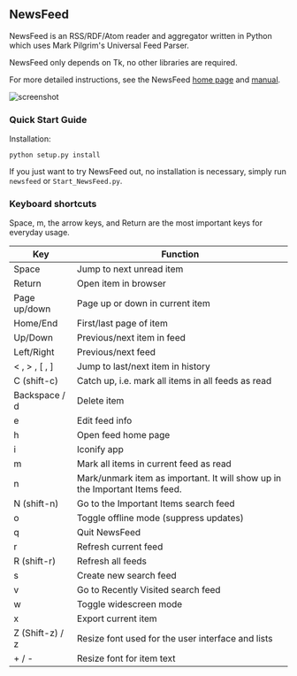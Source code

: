 ## NewsFeed

NewsFeed is an RSS/RDF/Atom reader and aggregator written in Python
which uses Mark Pilgrim's Universal Feed Parser.

NewsFeed only depends on Tk, no other libraries are required.

For more detailed instructions, see the NewsFeed [home page](http://mdoege.github.io/3NewsFeed/) and [manual](http://mdoege.github.io/3NewsFeed/README.html).

![screenshot](https://github.com/mdoege/3NewsFeed/raw/master/newsfeed.png "NewsFeed screenshot")

### Quick Start Guide

Installation:

`python setup.py install`

If you just want to try NewsFeed out, no installation is necessary, simply run `newsfeed` or `Start_NewsFeed.py`.

### Keyboard shortcuts

Space, m, the arrow keys, and Return are the most important keys for everyday usage.

| Key | Function
| --- | ---
| Space | Jump to next unread item
| Return | Open item in browser
| Page up/down | Page up or down in current item
| Home/End | First/last page of item
| Up/Down | Previous/next item in feed
| Left/Right | Previous/next feed
| &lt; , &gt; , [ , ] |  Jump to last/next item in history
| C (shift-c) | Catch up, i.e. mark all items in all feeds as read
| Backspace / d | Delete item
| e | Edit feed info
| h | Open feed home page
| i | Iconify app
| m | Mark all items in current feed as read
| n | Mark/unmark item as important. It will show up in the Important Items feed.
| N (shift-n) | Go to the Important Items search feed
| o | Toggle offline mode (suppress updates)
| q | Quit NewsFeed
| r | Refresh current feed
| R (shift-r) | Refresh all feeds
| s | Create new search feed
| v | Go to Recently Visited search feed
| w | Toggle widescreen mode
| x | Export current item
| Z (Shift-z) / z | Resize font used for the user interface and lists
| + / - | Resize font for item text
